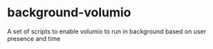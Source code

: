 # background-volumio
A set of scripts to enable volumio to run in background based on user presence and time
